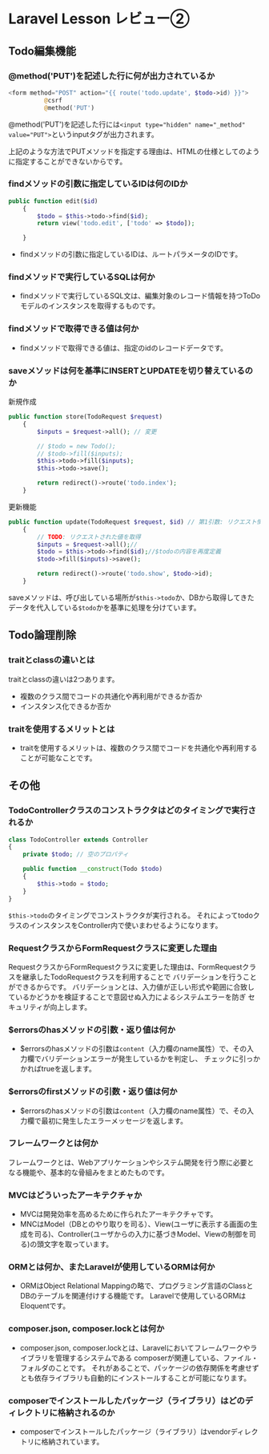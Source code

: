 # Laravel Lesson レビュー②

## Todo編集機能

### @method('PUT')を記述した行に何が出力されているか
```php
<form method="POST" action="{{ route('todo.update', $todo->id) }}">
          @csrf
          @method('PUT')
```
 @method('PUT')を記述した行には`<input type="hidden" name="_method" value="PUT">`というinputタグが出力されます。

 上記のような方法でPUTメソッドを指定する理由は、HTMLの仕様として<from method="PUT">のように指定することができないからです。

### findメソッドの引数に指定しているIDは何のIDか
```php
public function edit($id)
    {
        $todo = $this->todo->find($id);
        return view('todo.edit', ['todo' => $todo]);

    }
 ```
- findメソッドの引数に指定しているIDは、ルートパラメータのIDです。

### findメソッドで実行しているSQLは何か
- findメソッドで実行しているSQL文は、編集対象のレコード情報を持つToDoモデルのインスタンスを取得するものです。

### findメソッドで取得できる値は何か
- findメソッドで取得できる値は、指定のidのレコードデータです。

### saveメソッドは何を基準にINSERTとUPDATEを切り替えているのか
新規作成

```php
public function store(TodoRequest $request) 
    {
        $inputs = $request->all(); // 変更

        // $todo = new Todo();
        // $todo->fill($inputs);
        $this->todo->fill($inputs);
        $this->todo->save(); 

        return redirect()->route('todo.index'); 
    }
```
更新機能
```php
public function update(TodoRequest $request, $id) // 第1引数: リクエスト情報の取得　第2引数: ルートパラメータの取得
    {
        // TODO: リクエストされた値を取得
        $inputs = $request->all();//
        $todo = $this->todo->find($id);//$todoの内容を再度定義
        $todo->fill($inputs)->save();

        return redirect()->route('todo.show', $todo->id);
    }
```
saveメソッドは、呼び出している場所が`$this->todo`か、DBから取得してきたデータを代入している`$todo`かを基準に処理を分けています。


## Todo論理削除

### traitとclassの違いとは
traitとclassの違いは2つあります。
- 複数のクラス間でコードの共通化や再利用ができるか否か
- インスタンス化できるか否か

### traitを使用するメリットとは
- traitを使用するメリットは、複数のクラス間でコードを共通化や再利用することが可能なことです。

## その他

### TodoControllerクラスのコンストラクタはどのタイミングで実行されるか
```php
class TodoController extends Controller
{   
    private $todo; // 空のプロパティ

    public function __construct(Todo $todo)
    {
        $this->todo = $todo; 
    }
}
```
`$this->todo`のタイミングでコンストラクタが実行される。
それによってtodoクラスのインスタンスをController内で使いまわせるようになります。

### RequestクラスからFormRequestクラスに変更した理由
 RequestクラスからFormRequestクラスに変更した理由は、FormRequestクラスを継承したTodoRequestクラスを利用することで
 バリデーションを行うことができるからです。
 バリデーションとは、入力値が正しい形式や範囲に合致しているかどうかを検証することで意図せぬ入力によるシステムエラーを防ぎ
 セキュリティが向上します。

### $errorsのhasメソッドの引数・返り値は何か
- $errorsのhasメソッドの引数は`content`（入力欄のname属性）で、その入力欄でバリデーションエラーが発生しているかを判定し、
チェックに引っかかればtrueを返します。

### $errorsのfirstメソッドの引数・返り値は何か
- $errorsのhasメソッドの引数は`content`（入力欄のname属性）で、その入力欄で最初に発生したエラーメッセージを返します。

### フレームワークとは何か
フレームワークとは、Webアプリケーションやシステム開発を行う際に必要となる機能や、基本的な骨組みをまとめたものです。

### MVCはどういったアーキテクチャか
- MVCは開発効率を高めるために作られたアーキテクチャです。
- MNCはModel（DBとのやり取りを司る）、View(ユーザに表示する画面の生成を司る)、Controller(ユーザからの入力に基づきModel、Viewの制御を司る)の頭文字を取っています。

### ORMとは何か、またLaravelが使用しているORMは何か
- ORMはObject Relational Mappingの略で、プログラミング言語のClassとDBのテーブルを関連付けする機能です。
Laravelで使用しているORMはEloquentです。

### composer.json, composer.lockとは何か
- composer.json, composer.lockとは、Laravelにおいてフレームワークやライブラリを管理するシステムである
composerが関連している、ファイル・フォルダのことです。
それがあることで、パッケージの依存関係を考慮せずとも依存ライブラリも自動的にインストールすることが可能になります。

### composerでインストールしたパッケージ（ライブラリ）はどのディレクトリに格納されるのか
- composerでインストールしたパッケージ（ライブラリ）はvendorディレクトリに格納されています。